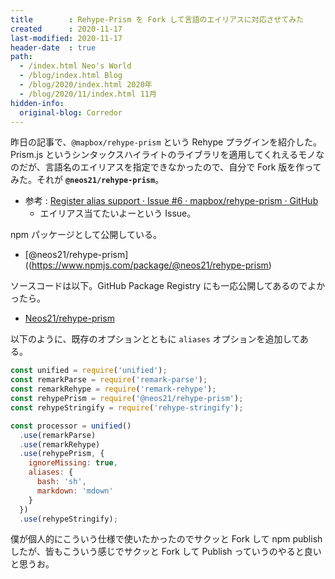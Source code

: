 ```yaml
---
title        : Rehype-Prism を Fork して言語のエイリアスに対応させてみた
created      : 2020-11-17
last-modified: 2020-11-17
header-date  : true
path:
  - /index.html Neo's World
  - /blog/index.html Blog
  - /blog/2020/index.html 2020年
  - /blog/2020/11/index.html 11月
hidden-info:
  original-blog: Corredor
---
```


昨日の記事で、`@mapbox/rehype-prism` という Rehype プラグインを紹介した。Prism.js というシンタックスハイライトのライブラリを適用してくれえるモノなのだが、言語名のエイリアスを指定できなかったので、自分で Fork 版を作ってみた。それが **`@neos21/rehype-prism`**。

- 参考 : [Register alias support · Issue #6 · mapbox/rehype-prism · GitHub](https://github.com/mapbox/rehype-prism/issues/6)
  - エイリアス当てたいよーという Issue。

npm パッケージとして公開している。

- [@neos21/rehype-prism]((https://www.npmjs.com/package/@neos21/rehype-prism)

ソースコードは以下。GitHub Package Registry にも一応公開してあるのでよかったら。

- [Neos21/rehype-prism](https://github.com/Neos21/rehype-prism)

以下のように、既存のオプションとともに `aliases` オプションを追加してある。

```javascript
const unified = require('unified');
const remarkParse = require('remark-parse');
const remarkRehype = require('remark-rehype');
const rehypePrism = require('@neos21/rehype-prism');
const rehypeStringify = require('rehype-stringify');

const processor = unified()
  .use(remarkParse)
  .use(remarkRehype)
  .use(rehypePrism, {
    ignoreMissing: true,
    aliases: {
      bash: 'sh',
      markdown: 'mdown'
    }
  })
  .use(rehypeStringify);
```

僕が個人的にこういう仕様で使いたかったのでサクッと Fork して npm publish したが、皆もこういう感じでサクッと Fork して Publish っていうのやると良いと思うお。
